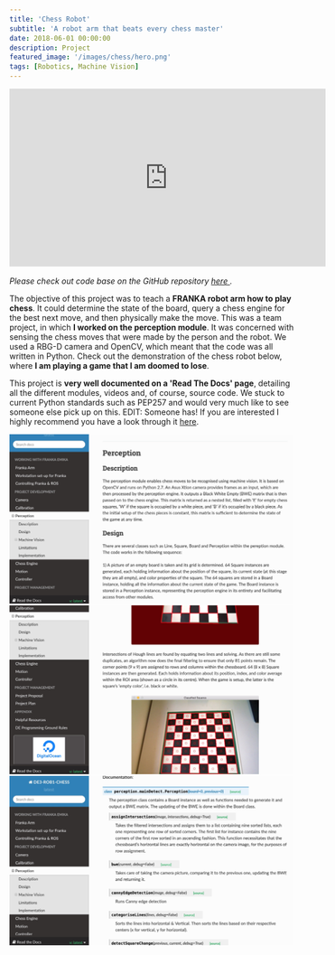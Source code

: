 ```yaml
---
title: 'Chess Robot'
subtitle: 'A robot arm that beats every chess master'
date: 2018-06-01 00:00:00
description: Project
featured_image: '/images/chess/hero.png'
tags: [Robotics, Machine Vision]
---
```


<iframe width="560" height="315" src="https://player.vimeo.com/video/291377091" frameborder="0" webkitallowfullscreen mozallowfullscreen allowfullscreen></iframe>

*Please check out code base on the GitHub repository <a href="https://github.com/nebbles/DE3-ROB1-CHESS">here </a>.*

The objective of this project was to teach a **FRANKA robot arm how to play chess**. It could determine the state of the board, query a chess engine for the best next move, and then physically make the move. This was a team project, in which **I worked on the perception module**. It was concerned with sensing the chess moves that were made by the person and the robot. We used a RBG-D camera and OpenCV, which meant that the code was all written in Python. Check out the demonstration of the chess robot below, where **I am playing a game that I am doomed to lose**.

This project is **very well documented on a 'Read The Docs' page**, detailing all the different modules, videos and, of course, source code. We stuck to current Python standards such as PEP257 and would very much like to see someone else pick up on this. EDIT: Someone has! If you are interested I highly recommend you have a look through it <a href="http://de3-rob1-chess.readthedocs.io/en/latest/">here</a>.

<div class="gallery" data-columns="3">
	<img src="/images/chess/1.jpg" />
	<img src="/images/chess/2.jpg" />
	<img src="/images/chess/3.jpg" />
</div>

